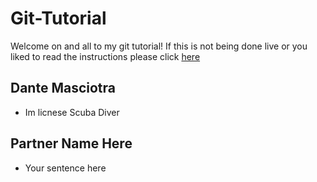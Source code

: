 # Git-Tutorial

Welcome on and all to my git tutorial!
If this is not being done live or you liked to read the instructions please click [here](/instructions.md)

## Dante Masciotra

- Im licnese Scuba Diver

## Partner Name Here

- Your sentence here